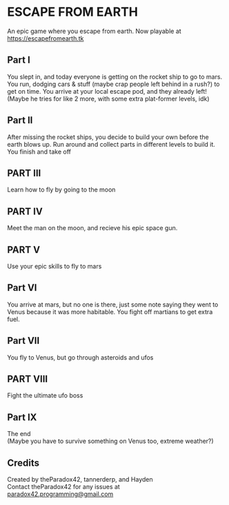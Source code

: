 # ESCAPE FROM EARTH
An epic game where you escape from earth. Now playable at https://escapefromearth.tk
## Part I
You slept in, and today everyone is getting on the rocket ship to go to mars. You run, dodging cars & stuff (maybe crap people left behind in a rush?) to get on time. You arrive at your local escape pod, and they already left!  
(Maybe he tries for like 2 more, with some extra plat-former levels, idk)
## Part II
After missing the rocket ships, you decide to build your own before the earth blows up. Run around and collect parts in different levels to build it. You finish and take off  
## PART III
Learn how to fly by going to the moon
## PART IV
Meet the man on the moon, and recieve his epic space gun.
## PART V
Use your epic skills to fly to mars
## Part VI
You arrive at mars, but no one is there, just some note saying they went to Venus because it was more habitable. You fight off martians to get extra fuel.
## Part VII
You fly to Venus, but go through asteroids and ufos
## PART VIII
Fight the ultimate ufo boss
## Part IX
The end  
(Maybe you have to survive something on Venus too, extreme weather?)
## Credits
Created by theParadox42, tannerderp, and Hayden  
Contact theParadox42 for any issues at paradox42.programming@gmail.com
